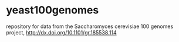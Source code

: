 # yeast100genomes
repository for data from the Saccharomyces cerevisiae 100 genomes project, http://dx.doi.org/10.1101/gr.185538.114
